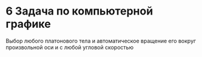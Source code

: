 # 6 Задача по компьютерной графике

Выбор любого платонового тела и автоматическое вращение его вокруг произвольной оси и с любой угловой скоростью 
